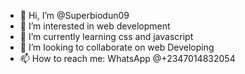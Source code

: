 - 👋 Hi, I’m @Superbiodun09
- 👀 I’m interested in web development
- 🌱 I’m currently learning css and javascript 
- 💞️ I’m looking to collaborate on web Developing 
- 📫 How to reach me: WhatsApp @+2347014832054

<!---
Superbiodun09/Superbiodun09 is a ✨ special ✨ repository because its `README.md` (this file) appears on your GitHub profile.
You can click the Preview link to take a look at your changes.
--->
